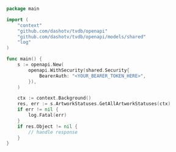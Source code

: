 <!-- Start SDK Example Usage [usage] -->
```go
package main

import (
	"context"
	"github.com/dashotv/tvdb/openapi"
	"github.com/dashotv/tvdb/openapi/models/shared"
	"log"
)

func main() {
	s := openapi.New(
		openapi.WithSecurity(shared.Security{
			BearerAuth: "<YOUR_BEARER_TOKEN_HERE>",
		}),
	)

	ctx := context.Background()
	res, err := s.ArtworkStatuses.GetAllArtworkStatuses(ctx)
	if err != nil {
		log.Fatal(err)
	}
	if res.Object != nil {
		// handle response
	}
}

```
<!-- End SDK Example Usage [usage] -->
